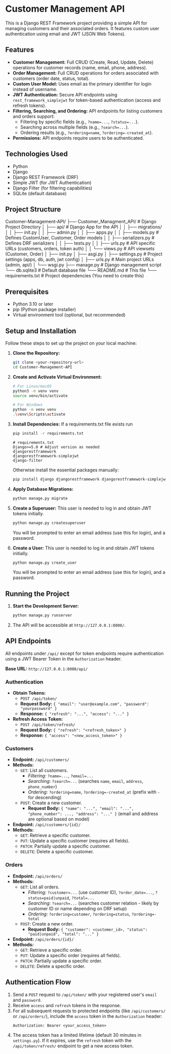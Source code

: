 # Customer Management API

This is a Django REST Framework project providing a simple API for managing customers and their associated orders. It features custom user authentication using email and JWT (JSON Web Tokens).

## Features

*   **Customer Management:** Full CRUD (Create, Read, Update, Delete) operations for customer records (name, email, phone, address).
*   **Order Management:** Full CRUD operations for orders associated with customers (order date, status, total).
*   **Custom User Model:** Uses email as the primary identifier for login instead of username.
*   **JWT Authentication:** Secure API endpoints using `rest_framework_simplejwt` for token-based authentication (access and refresh tokens).
*   **Filtering, Searching, and Ordering:** API endpoints for listing customers and orders support:
    *   Filtering by specific fields (e.g., `?name=...`, `?status=...`).
    *   Searching across multiple fields (e.g., `?search=...`).
    *   Ordering results (e.g., `?ordering=name`, `?ordering=-created_at`).
*   **Permissions:** API endpoints require users to be authenticated.

## Technologies Used

*   Python
*   Django
*   Django REST Framework (DRF)
*   Simple JWT (for JWT Authentication)
*   Django Filter (for filtering capabilities)
*   SQLite (default database)

## Project Structure


Customer-Management-API/
├── Customer_Managment_API/ # Django Project Directory
│ ├── api/ # Django App for the API
│ │ ├── migrations/
│ │ ├── init.py
│ │ ├── admin.py
│ │ ├── apps.py
│ │ ├── models.py # Defines CustomUser, Customer, Order models
│ │ ├── serializers.py # Defines DRF serializers
│ │ ├── tests.py
│ │ ├── urls.py # API specific URLs (customers, orders, token auth)
│ │ └── views.py # API viewsets (Customer, Order)
│ ├── init.py
│ ├── asgi.py
│ ├── settings.py # Project settings (apps, db, auth, jwt config)
│ ├── urls.py # Main project URLs (admin, api/)
│ └── wsgi.py
├── manage.py # Django management script
└── db.sqlite3 # Default database file
└── README.md # This file
└── requirements.txt # Project dependencies (You need to create this)



## Prerequisites

- Python 3.10 or later
- pip (Python package installer)
- Virtual environment tool (optional, but recommended)

## Setup and Installation

Follow these steps to set up the project on your local machine:

1.  **Clone the Repository:**
    ```bash
    git clone <your-repository-url>
    cd Customer-Management-API
    ```

2.  **Create and Activate Virtual Environment:**
    ```bash
    # For Linux/macOS
    python3 -m venv venv
    source venv/bin/activate

    # For Windows
    python -m venv venv
    .\venv\Scripts\activate
    ```

3.  **Install Dependencies:**
    If a requirements.txt file exists run

    ```bash
    pip install -r requirements.txt
    ```
    ```
    # requirements.txt
    Django>=5.0 # Adjust version as needed
    djangorestframework
    djangorestframework-simplejwt
    django-filter
    ```

    Otherwise install the essential packages manually:
    ```bash
    pip install django djangorestframework djangorestframework-simplejwt django-filter
    ```    


4.  **Apply Database Migrations:**
    ```bash
    python manage.py migrate
    ```

5.  **Create a Superuser:**
    This user is needed to log in and obtain JWT tokens initially.
    ```bash
    python manage.py createsuperuser
    ```
    You will be prompted to enter an email address (use this for login), and a password.

6.  **Create a User:**
    This user is needed to log in and obtain JWT tokens initially.
    ```bash
    python manage.py create_user
    ```
    You will be prompted to enter an email address (use this for login), and a password.

## Running the Project

1.  **Start the Development Server:**
    ```bash
    python manage.py runserver
    ```
2.  The API will be accessible at `http://127.0.0.1:8000/`.

## API Endpoints

All endpoints under `/api/` except for token endpoints require authentication using a JWT Bearer Token in the `Authorization` header.

**Base URL:** `http://127.0.0.1:8000/api/`

### Authentication

*   **Obtain Tokens:**
    *   `POST /api/token/`
    *   **Request Body:** `{ "email": "user@example.com", "password": "yourpassword" }`
    *   **Response:** `{ "refresh": "...", "access": "..." }`
*   **Refresh Access Token:**
    *   `POST /api/token/refresh/`
    *   **Request Body:** `{ "refresh": "<refresh_token>" }`
    *   **Response:** `{ "access": "<new_access_token>" }`

### Customers

*   **Endpoint:** `/api/customers/`
*   **Methods:**
    *   `GET`: List all customers.
        *   *Filtering:* `?name=...`, `?email=...`
        *   *Searching:* `?search=...` (searches `name`, `email`, `address`, `phone_number`)
        *   *Ordering:* `?ordering=name`, `?ordering=-created_at` (prefix with `-` for descending)
    *   `POST`: Create a new customer.
        *   **Request Body:** `{ "name": "...", "email": "...", "phone_number": ..., "address": "..." }` (email and address are optional based on model)
*   **Endpoint:** `/api/customers/{id}/`
*   **Methods:**
    *   `GET`: Retrieve a specific customer.
    *   `PUT`: Update a specific customer (requires all fields).
    *   `PATCH`: Partially update a specific customer.
    *   `DELETE`: Delete a specific customer.

### Orders

*   **Endpoint:** `/api/orders/`
*   **Methods:**
    *   `GET`: List all orders.
        *   *Filtering:* `?customer=...` (use customer ID), `?order_date=...`, `?status=paid|unpaid`, `?total=...`
        *   *Searching:* `?search=...` (searches customer relation - likely by customer ID or name depending on DRF setup)
        *   *Ordering:* `?ordering=customer`, `?ordering=status`, `?ordering=-total`
    *   `POST`: Create a new order.
        *   **Request Body:** `{ "customer": <customer_id>, "status": "paid|unpaid", "total": "..." }`
*   **Endpoint:** `/api/orders/{id}/`
*   **Methods:**
    *   `GET`: Retrieve a specific order.
    *   `PUT`: Update a specific order (requires all fields).
    *   `PATCH`: Partially update a specific order.
    *   `DELETE`: Delete a specific order.

## Authentication Flow

1.  Send a `POST` request to `/api/token/` with your registered user's `email` and `password`.
2.  Receive `access` and `refresh` tokens in the response.
3.  For all subsequent requests to protected endpoints (like `/api/customers/` or `/api/orders/`), include the `access` token in the `Authorization` header:
    ```
    Authorization: Bearer <your_access_token>
    ```
4.  The access token has a limited lifetime (default 30 minutes in `settings.py`). If it expires, use the `refresh` token with the `/api/token/refresh/` endpoint to get a new access token.